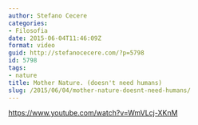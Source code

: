 ```yaml
---
author: Stefano Cecere
categories:
- Filosofia
date: 2015-06-04T11:46:09Z
format: video
guid: http://stefanocecere.com/?p=5798
id: 5798
tags:
- nature
title: Mother Nature. (doesn't need humans)
slug: /2015/06/04/mother-nature-doesnt-need-humans/
---
```


https://www.youtube.com/watch?v=WmVLcj-XKnM
